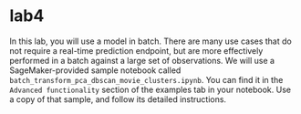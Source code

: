 # lab4
In this lab, you will use a model in batch. There are many use cases that do not require a real-time prediction endpoint, but are more effectively performed in a batch against a large set of observations. We will use a SageMaker-provided sample notebook called `batch_transform_pca_dbscan_movie_clusters.ipynb`. You can find it in the `Advanced functionality` section of the examples tab in your notebook. Use a copy of that sample, and follow its detailed instructions.
